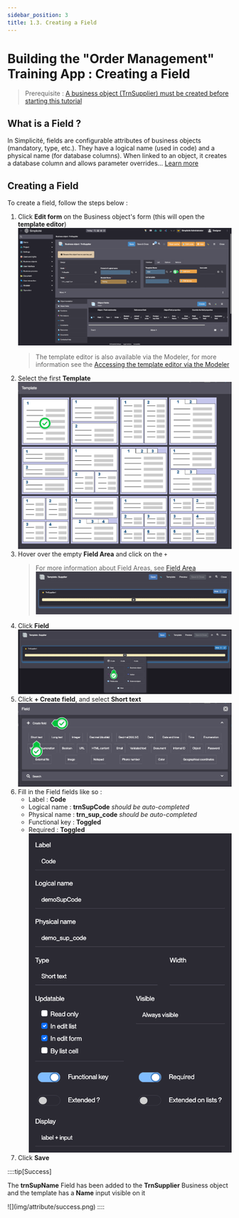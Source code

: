 ```yaml
---
sidebar_position: 3
title: 1.3. Creating a Field
--- 
```

# Building the "Order Management" Training App : Creating a Field

> Prerequisite : [A business object (TrnSupplier) must be created before starting this tutorial](/lesson/tutorial/getting-started/object)

## What is a Field ?

In Simplicité, fields are configurable attributes of business objects (mandatory, type, etc.). They have a logical name (used in code) and a physical name (for database columns). When linked to an object, it creates a database column and allows parameter overrides... [Learn more](/lesson/docs/platform/businessobjects/fields)

## Creating a Field

To create a field, follow the steps below :

1. Click **Edit form** on the Business object's form (this will open the **template editor**)  
    ![](img/attribute/edit-form.png)
	> The template editor is also available via the Modeler, for more information see the [Accessing the template editor via the Modeler](/lesson/docs/platform/businessobjects/business-objects#creation-assistant-via-the-modeler)
2. Select the first **Template**    
    ![](img/attribute/template.png)
3. Hover over the empty **Field Area** and click on the `+`
    > For more information about Field Areas, see [Field Area](/lesson/docs/platform/userinterface/templating/fields-areas)
    ![](img/attribute/field-area.png)
4. Click **Field**  
    ![](img/attribute/add-field.png)
5. Click **+ Create field**, and select **Short text**  
    ![](img/attribute/short-text.png)
6. Fill in the Field fields like so :
    - Label : **Code**
    - Logical name : **trnSupCode** *should be auto-completed* 
    - Physical name : **trn_sup_code** *should be auto-completed*
    - Functional key : **Toggled**
    - Required : **Toggled**  
    ![](img/attribute/create-field.png)
7. Click **Save**

::::tip[Success]
<p>The <b>trnSupName</b> Field has been added to the <b>TrnSupplier</b> Business object and the template has a <b>Name</b> input visible on it</p>
![](img/attribute/success.png)
::::
